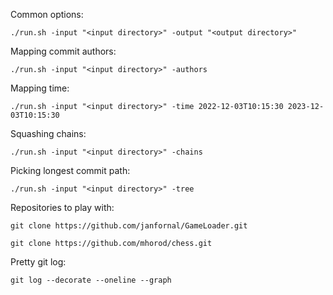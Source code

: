 Common options:

`./run.sh -input "<input directory>" -output "<output directory>"`

Mapping commit authors:

`./run.sh -input "<input directory>" -authors`

Mapping time:

`./run.sh -input "<input directory>" -time 2022-12-03T10:15:30 2023-12-03T10:15:30`

Squashing chains:

`./run.sh -input "<input directory>" -chains`

Picking longest commit path:

`./run.sh -input "<input directory>" -tree`

Repositories to play with:

`git clone https://github.com/janfornal/GameLoader.git`

`git clone https://github.com/mhorod/chess.git`

Pretty git log:

`git log --decorate --oneline --graph`
